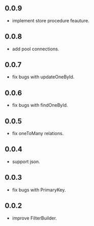 ## 0.0.9

- implement store procedure feauture.

## 0.0.8

- add pool connections.

## 0.0.7

- fix bugs with updateOneById.

## 0.0.6

- fix bugs with findOneById.

## 0.0.5

- fix oneToMany relations.

## 0.0.4

- support json.

## 0.0.3

- fix bugs with PrimaryKey.

## 0.0.2

- improve FilterBuilder.
